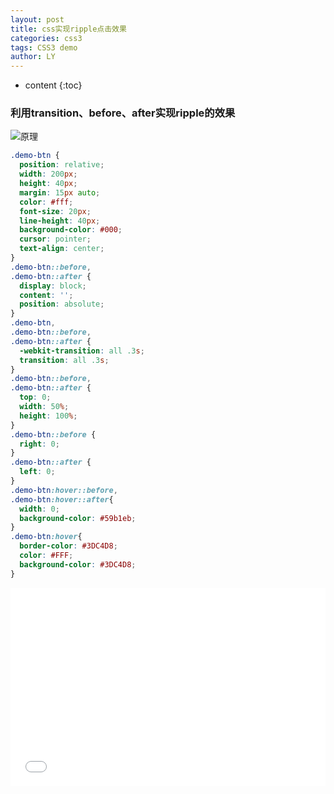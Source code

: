```yaml
---
layout: post
title: css实现ripple点击效果
categories: css3
tags: CSS3 demo
author: LY
---
```


* content
{:toc}  

### 利用transition、before、after实现ripple的效果  

![原理](//os8ri8oj4.bkt.clouddn.com/ripple.png)




```css
.demo-btn {
  position: relative;
  width: 200px;
  height: 40px;
  margin: 15px auto;
  color: #fff;
  font-size: 20px;
  line-height: 40px;
  background-color: #000;
  cursor: pointer;
  text-align: center;
}
.demo-btn::before,
.demo-btn::after {
  display: block;
  content: '';
  position: absolute;
}
.demo-btn,
.demo-btn::before,
.demo-btn::after {
  -webkit-transition: all .3s;
  transition: all .3s;
}
.demo-btn::before,
.demo-btn::after {
  top: 0;
  width: 50%;
  height: 100%;
}
.demo-btn::before {
  right: 0;
}
.demo-btn::after {
  left: 0;
}
.demo-btn:hover::before,
.demo-btn:hover::after{
  width: 0;
  background-color: #59b1eb;
}
.demo-btn:hover{
  border-color: #3DC4D8;
  color: #FFF;
  background-color: #3DC4D8;
} 
```

<iframe height='317' scrolling='no' src='//codepen.io/liu_yan/pen/BZJvQp/?height=317&theme-id=dark&default-tab=result&embed-version=2' frameborder='no' allowtransparency='true' allowfullscreen='true' style='width: 100%;'>See the Pen <a href='https://codepen.io/liu_yan/pen/BZJvQp'>Fisher–Yates shuffle</a> by Chuan shi (<a href='//codepen.io/liu_yan'>@liu_yan</a>) on <a href='//codepen.io'>CodePen</a>.
</iframe>

 
